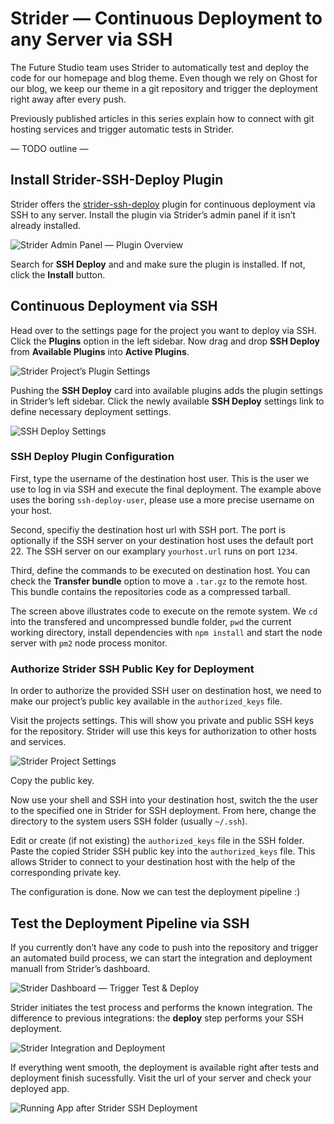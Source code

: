 # Strider — Continuous Deployment to any Server via SSH

The Future Studio team uses Strider to automatically test and deploy the code for our homepage and blog theme. Even though we rely on Ghost for our blog, we keep our theme in a git repository and trigger the deployment right away after every push.

Previously published articles in this series explain how to connect with git hosting services and trigger automatic tests in Strider.

—
TODO outline
—

## Install Strider-SSH-Deploy Plugin

Strider offers the [strider-ssh-deploy]() plugin for continuous deployment via SSH to any server. Install the plugin via Strider’s admin panel if it isn’t already installed.

![Strider Admin Panel — Plugin Overview]()

Search for **SSH Deploy** and and make sure the plugin is installed. If not, click the **Install** button.

## Continuous Deployment via SSH

Head over to the settings page for the project you want to deploy via SSH. Click the **Plugins** option in the left sidebar. Now drag and drop **SSH Deploy** from **Available Plugins** into **Active Plugins**.

![Strider Project’s Plugin Settings]()

Pushing the **SSH Deploy** card into available plugins adds the plugin settings in Strider’s left sidebar. Click the newly available **SSH Deploy** settings link to define necessary deployment settings.

![SSH Deploy Settings]()

### SSH Deploy Plugin Configuration

First, type the username of the destination host user. This is the user we use to log in via SSH and execute the final deployment. The example above uses the boring `ssh-deploy-user`, please use a more precise username on your host.

Second, specifiy the destination host url with SSH port. The port is optionally if the SSH server on your destination host uses the default port 22. The SSH server on our examplary `yourhost.url` runs on port `1234`.

Third, define the commands to be executed on destination host. You can check the **Transfer bundle** option to move a `.tar.gz` to the remote host. This bundle contains the repositories code as a compressed tarball.

The screen above illustrates code to execute on the remote system. We `cd` into the transfered and uncompressed bundle folder, `pwd` the current working directory, install dependencies with `npm install` and start the node server with `pm2` node process monitor.

### Authorize Strider SSH Public Key for Deployment

In order to authorize the provided SSH user on destination host, we need to make our project’s public key available in the `authorized_keys` file.

Visit the projects settings. This will show you private and public SSH keys for the repository. Strider will use this keys for authorization to other hosts and services.

![Strider Project Settings]()

Copy the public key.

Now use your shell and SSH into your destination host, switch the the user to the specified one in Strider for SSH deployment. From here, change the directory to the system users SSH folder (usually `~/.ssh`).

Edit or create (if not existing) the `authorized_keys` file in the SSH folder. Paste the copied Strider SSH public key into the `authorized_keys` file. This allows Strider to connect to your destination host with the help of the corresponding private key.

The configuration is done. Now we can test the deployment pipeline :)

## Test the Deployment Pipeline via SSH

If you currently don’t have any code to push into the repository and trigger an automated build process, we can start the integration and deployment manuall from Strider’s dashboard.

![Strider Dashboard — Trigger Test & Deploy]()

Strider initiates the test process and performs the known integration. The difference to previous integrations: the **deploy** step performs your SSH deployment.

![Strider Integration and Deployment]()

If everything went smooth, the deployment is available right after tests and deployment finish sucessfully. Visit the url of your server and check your deployed app.

![Running App after Strider SSH Deployment]()
